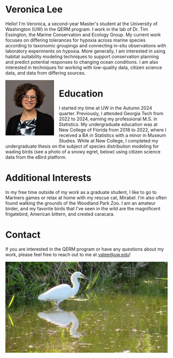 # Veronica Lee

Hello! I'm Veronica, a second-year Master's student at the University of Washington (UW) in the QERM program. I work in the lab of Dr. Tim Essington, the Marine Conservation and Ecology Group. My current work focuses on differing tolerances for hypoxia across marine species according to taxonomic groupings and connecting in-situ observations with laboratory experiments on hypoxia. More generally, I am interested in using habitat suitability modeling techniques to support conservation planning and predict potential responses to changing ocean conditions. I am also interested in techniques for working with low-quality data, citizen science data, and data from differing sources.

<img src="Headshot.jpg" align="left" width="30%" height="30%" style="margin-right:15px; margin-bottom:10px;">

# Education

I started my time at UW in the Autumn 2024 quarter. Previously, I attended Georgia Tech from 2022 to 2024, earning my professional M.S. in Statistics. My undergraduate education was at New College of Florida from 2018 to 2022, where I received a BA in Statistics with a minor in Museum Studies. While at New College, I completed my undergraduate thesis on the subject of species distribution modeling for wading birds (see a photo of a snowy egret, below) using citizen science data from the eBird platform.

# Additional Interests

In my free time outside of my work as a graduate student, I like to go to Mariners games or relax at home with my rescue cat, Mirabel. I'm also often found walking the grounds of the Woodland Park Zoo. I am an amateur birder, and my favorite birds that I've seen in the wild are the magnificent frigatebird, American bittern, and crested caracara.

# Contact

If you are interested in the QERM program or have any questions about my work, please feel free to reach out to me at valee@uw.edu!

<img src="egret.JPG">
